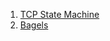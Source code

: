 1. [TCP State Machine](https://www.codewars.com/kata/54acc128329e634e9a000362)
2. [Bagels](https://www.codewars.com/kata/54bd6b4c956834c9870001a1)
